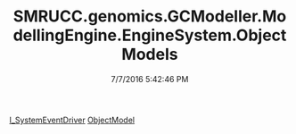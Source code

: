﻿---
title: SMRUCC.genomics.GCModeller.ModellingEngine.EngineSystem.ObjectModels
date: 7/7/2016 5:42:46 PM
---

[I_SystemEventDriver](T-SMRUCC.genomics.GCModeller.ModellingEngine.EngineSystem.ObjectModels.I_SystemEventDriver.html)
[ObjectModel](T-SMRUCC.genomics.GCModeller.ModellingEngine.EngineSystem.ObjectModels.ObjectModel.html)
